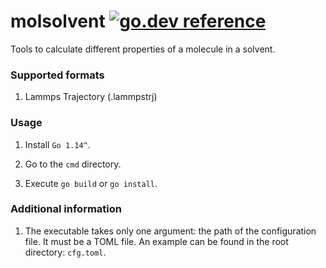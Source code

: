 # molsolvent [![go.dev reference](https://img.shields.io/badge/go.dev-reference-007d9c?logo=go&logoColor=white&style=flat-square)](https://pkg.go.dev/github.com/kpotier/molsolvent)
Tools to calculate different properties of a molecule in a solvent.

### Supported formats

1. Lammps Trajectory (.lammpstrj)

### Usage

1. Install ```Go 1.14^```.

2. Go to the ```cmd``` directory.

3. Execute ```go build``` or ```go install```.

### Additional information

1. The executable takes only one argument: the path of the configuration file. It must be a TOML file. An example can be found in the root directory: ```cfg.toml```.
